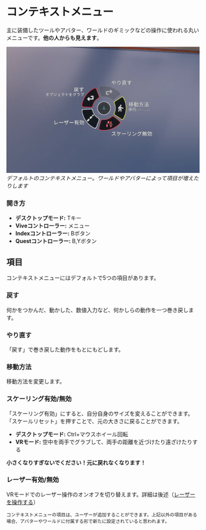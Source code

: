 # コンテキストメニュー  
主に装備したツールやアバター、ワールドのギミックなどの操作に使われる丸いメニューです。**他の人からも見えます**。

![コンテキストメニュー](../image/contextmenu.webp)
*デフォルトのコンテキストメニュー。ワールドやアバターによって項目が増えたりします*

### 開き方
- **デスクトップモード:** Tキー
- **Viveコントローラー:** メニュー
- **Indexコントローラー:** Bボタン
- **Questコントローラー:** B,Yボタン
## 項目
コンテキストメニューにはデフォルトで5つの項目があります。  
### 戻す
何かをつかんだ、動かした、数値入力など、何かしらの動作を一つ巻き戻します。
### やり直す
「戻す」で巻き戻した動作をもとにもどします。
### 移動方法
移動方法を変更します。
### スケーリング有効/無効
「スケーリング有効」にすると、自分自身のサイズを変えることができます。
「スケールリセット」を押すことで、元の大きさに戻ることができます。
- **デスクトップモード:** Ctrl+マウスホイール回転
- **VRモード:** 空中を両手でグラブして、両手の距離を近づけたり遠ざけたりする

**小さくなりすぎないでください！元に戻れなくなります！**
### レーザー有効/無効
VRモードでのレーザー操作のオンオフを切り替えます。詳細は後述（[レーザーを操作する](laser.md)）
```
コンテキストメニューの項目は、ユーザーが追加することができます。上記以外の項目がある場合、アバターやワールドに付属する形で新たに設定されていると思われます。
```